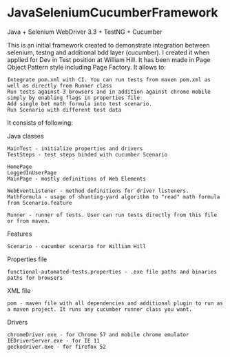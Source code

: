 # JavaSeleniumCucumberFramework
Java + Selenium WebDriver 3.3 + TestNG + Cucumber

This is an initial framework created to demonstrate integration between selenium, testng and additional bdd layer (cucumber). I created it when applied for Dev in Test position at William Hill. It has been made in Page Object Pattern style including Page Factory.
It allows to:

    Integrate pom.xml with CI. You can run tests from maven pom.xml as well as directly from Runner class
    Run tests against 3 browsers and in addition against chrome mobile simply by enabling flags in properties file
    Add single bet math formula into test scenario.
    Run Scenario with different test data

It consists of following:

Java classes

    MainTest - initialize properties and drivers
    TestSteps - test steps binded with cucumber Scenario
    
    HomePage 
    LoggedInUserPage
    MainPage - mostly definitions of Web Elements
 
    WebEventListener - method definitions for driver listeners. 
    MathFormula - usage of shunting-yard algorithm to "read" math formula from Scenario.feature
    
    Runner - runner of tests. User can run tests directly from this file or from maven.

Features

    Scenario - cucumber scenario for William Hill

Properties file

    functional-automated-tests.properties - .exe file paths and binaries paths for browsers


XML file 

    pom - maven file with all dependencies and additional plugin to run as a maven project. It runs any cucumber runner class you want.


Drivers

    chromeDriver.exe - for Chrome 57 and mobile chrome emulator
    IEDriverServer.exe - for IE 11
    geckodriver.exe - for firefox 52
    

    

